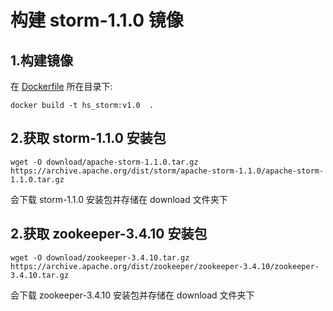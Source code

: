 ﻿# 构建 storm-1.1.0 镜像

## 1.构建镜像
在 [Dockerfile](./Dockerfile) 所在目录下:  
```
docker build -t hs_storm:v1.0  .
```

## 2.获取 storm-1.1.0 安装包    
```
wget -O download/apache-storm-1.1.0.tar.gz https://archive.apache.org/dist/storm/apache-storm-1.1.0/apache-storm-1.1.0.tar.gz
```   
会下载 storm-1.1.0 安装包并存储在 download 文件夹下  

## 2.获取 zookeeper-3.4.10 安装包    
```
wget -O download/zookeeper-3.4.10.tar.gz https://archive.apache.org/dist/zookeeper/zookeeper-3.4.10/zookeeper-3.4.10.tar.gz
```   
会下载 zookeeper-3.4.10 安装包并存储在 download 文件夹下  






